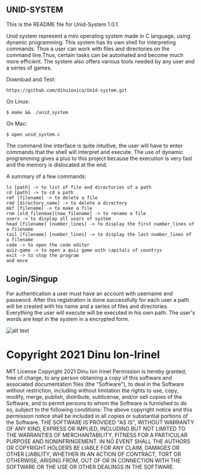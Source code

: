 ## UNID-SYSTEM

This is the README file for Unid-System 1.0.1.


Unid system represent a mini operating system made in C language, using dynamic programming. 
This system has its own shell for interpreting commands. Thus a user can work with files 
and directories on the command line.Thus, certain tasks can be automated and become much more efficient.
The system also offers various tools needed by any user and a series of games.

Download and Test:
```
https://github.com/dinuionica/Unid-system.git
```


On Linux:

```
$ make && ./unid_system
```

On Mac:

```
$ open unid_system.c
```

The command line interface is quite intuitive, the user will have to enter commands 
that the shell will interpret and execute. The use of dynamic programming gives a plus
to this project because the execution is very fast and the memory is dislocated at the end.

A summary of a few commands:
```
ls [path] -> to list of file and directories of a path
cd [path] -> to cd a path
rmf [filename] -> to delete a file
rmd [directory_name] -> to delete a directory
mkf [filename] -> to make a file
rnm [old_filenmae][new_filename] -> to rename a file
users -> to display all users of system
head [filename] [number_lines] -> to display the first number_lines of a filename
tail [filename] [number_lines] -> to display the last number_lines of a filename
code -> to open the code editor
quiz-game -> to open a quiz game with capitals of countrys
exit -> to stop the program
and more
```

## Login/Singup
For authentication a user must have an account with username and password.
After this registration is done successfully for each user a path will be created
with his name and a series of files and directories. Everything the user will execute
will be executed in his own path. The user's words are kept in the system in a encrypted form.

![alt text](https://user-images.githubusercontent.com/51510817/109278366-72f87100-77e6-11eb-9422-906c345d8cf1.jpg)

# Copyright 2021 Dinu Ion-Irinel
MIT License
   Copyright 2021 Dinu Ion Irinel 
   Permission is hereby granted, free of charge, to any person obtaining a copy
   of this software and associated documentation files (the "Software"), to deal
   in the Software without restriction, including without limitation the rights 
   to use, copy, modify, merge, publish, distribute, sublicense, and/or sell
   copies of the Software, and to permit persons to whom the Software is
   furnished to do so, subject to the following conditions:
   The above copyright notice and this permission notice shall be included in all
   copies or substantial portions of the Software.
   THE SOFTWARE IS PROVIDED "AS IS", WITHOUT WARRANTY OF ANY KIND, EXPRESS OR
   IMPLIED, INCLUDING BUT NOT LIMITED TO THE WARRANTIES OF MERCHANTABILITY,
   FITNESS FOR A PARTICULAR PURPOSE AND NONINFRINGEMENT. IN NO EVENT SHALL THE
   AUTHORS OR COPYRIGHT HOLDERS BE LIABLE FOR ANY CLAIM, DAMAGES OR OTHER
   LIABILITY, WHETHER IN AN ACTION OF CONTRACT, TORT OR OTHERWISE, ARISING FROM,
   OUT OF OR IN CONNECTION WITH THE SOFTWARE OR THE USE OR OTHER DEALINGS IN THE
   SOFTWARE.
